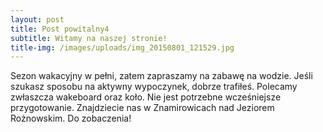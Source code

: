 ```yaml
---
layout: post
title: Post powitalny4
subtitle: Witamy na naszej stronie!
title-img: /images/uploads/img_20150801_121529.jpg
---
```

Sezon wakacyjny w pełni, zatem zapraszamy na zabawę na wodzie. Jeśli szukasz sposobu na aktywny wypoczynek, dobrze trafiłeś. Polecamy zwłaszcza wakeboard oraz koło. Nie jest potrzebne wcześniejsze przygotowanie. Znajdziecie nas w Znamirowicach nad Jeziorem Rożnowskim. Do zobaczenia!
